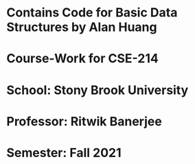 # Contains Code for Basic Data Structures by Alan Huang
# Course-Work for CSE-214
# School: Stony Brook University
# Professor: Ritwik Banerjee
# Semester: Fall 2021

